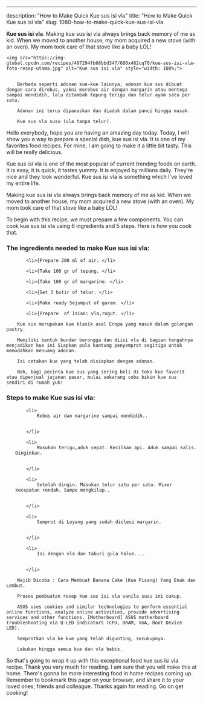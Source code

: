 ---
description: "How to Make Quick Kue sus isi vla"
title: "How to Make Quick Kue sus isi vla"
slug: 1080-how-to-make-quick-kue-sus-isi-vla

<p>
	<strong>Kue sus isi vla</strong>. 
	Making kue sus isi vla always brings back memory of me as kid. When we moved to another house, my mom acquired a new stove (with an oven). My mom took care of that stove like a baby LOL!
</p>
<p>
	
	<img src="https://img-global.cpcdn.com/recipes/497294fb66bbd347/680x482cq70/kue-sus-isi-vla-foto-resep-utama.jpg" alt="Kue sus isi vla" style="width: 100%;">
	
	
		Berbeda seperti adonan kue-kue lainnya, adonan kue sus dibuat dengan cara direbus, yakni merebus air dengan margarin atau mentega sampai mendidih, lalu ditambah tepung terigu dan telur ayam satu per satu.
	
		Adonan ini terus dipanaskan dan diaduk dalam panci hingga masak.
	
		Kue sus vla susu (vla tanpa telur).
	
</p>
<p>
	Hello everybody, hope you are having an amazing day today. Today, I will show you a way to prepare a special dish, kue sus isi vla. It is one of my favorites food recipes. For mine, I am going to make it a little bit tasty. This will be really delicious.
</p>
	
<p>
	Kue sus isi vla is one of the most popular of current trending foods on earth. It is easy, it is quick, it tastes yummy. It is enjoyed by millions daily. They're nice and they look wonderful. Kue sus isi vla is something which I've loved my entire life.
</p>
<p>
	Making kue sus isi vla always brings back memory of me as kid. When we moved to another house, my mom acquired a new stove (with an oven). My mom took care of that stove like a baby LOL!
</p>

<p>
To begin with this recipe, we must prepare a few components. You can cook kue sus isi vla using 6 ingredients and 5 steps. Here is how you cook that.
</p>

<h3>The ingredients needed to make Kue sus isi vla:</h3>

<ol>
	
		<li>{Prepare 200 ml of air. </li>
	
		<li>{Take 100 gr of tepung. </li>
	
		<li>{Take 100 gr of margarine. </li>
	
		<li>{Get 3 butir of telur. </li>
	
		<li>{Make ready Sejumput of garam. </li>
	
		<li>{Prepare  of Isian: vla,rogut. </li>
	
</ol>
<p>
	
		Kue sus merupakan kue klasik asal Eropa yang masuk dalam golongan pastry.
	
		Memiliki bentuk bundar berongga dan diisi vla di bagian tengahnya menjadikan kue ini Siapkan pula kantung penyemprot segitiga untuk memudahkan menuang adonan.
	
		Isi cetakan kue yang telah disiapkan dengan adonan.
	
		Nah, bagi pecinta kue sus yang sering beli di toko kue favorit atau dipenjual jajanan pasar, mulai sekarang coba bikin kue sus sendiri di rumah yuk!
	
</p>

<h3>Steps to make Kue sus isi vla:</h3>

<ol>
	
		<li>
			Rebus air dan margarine sampai mendidih..
			
			
		</li>
	
		<li>
			Masukan terigu,aduk cepat. Kecilkan api. Aduk sampai kalis. Dinginkan.
			
			
		</li>
	
		<li>
			Setelah dingin. Masukan telur satu per satu. Mixer kecepatan rendah. Sampe mengkilap..
			
			
		</li>
	
		<li>
			Semprot di Loyang yang sudah diolesi margarin.
			
			
		</li>
	
		<li>
			Isi dengan vla dan taburi gula halus....
			
			
		</li>
	
</ol>

<p>
	
		Wajib Dicoba : Cara Membuat Banana Cake (Kue Pisang) Yang Enak dan Lembut.
	
		Proses pembuatan resep kue sus isi vla vanila susu ini cukup.
	
		ASUS uses cookies and similar technologies to perform essential online functions, analyze online activities, provide advertising services and other functions. [Motherboard] ASUS motherboard troubleshooting via Q-LED indicators (CPU, DRAM, VGA, Boot Device LED).
	
		Semprotkan vla ke kue yang telah digunting, secukupnya.
	
		Lakukan hingga semua kue dan vla habis.
	
</p>

<p>
	So that's going to wrap it up with this exceptional food kue sus isi vla recipe. Thank you very much for reading. I am sure that you will make this at home. There's gonna be more interesting food in home recipes coming up. Remember to bookmark this page on your browser, and share it to your loved ones, friends and colleague. Thanks again for reading. Go on get cooking!
</p>
